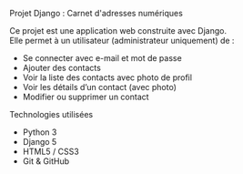 Projet Django : Carnet d'adresses numériques

Ce projet est une application web construite avec Django.  
Elle permet à un utilisateur (administrateur uniquement) de :

- Se connecter avec e-mail et mot de passe
- Ajouter des contacts
- Voir la liste des contacts avec photo de profil
- Voir les détails d’un contact (avec photo)
- Modifier ou supprimer un contact

Technologies utilisées

- Python 3
- Django 5
- HTML5 / CSS3
- Git & GitHub
